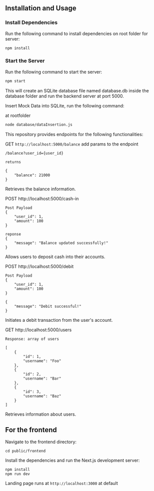 ## Installation and Usage

### Install Dependencies
Run the following command to install dependencies on root folder for server:
```sh
npm install
```

### Start the Server
Run the following command to start the server:
```sh
npm start
```

This will create an SQLite database file named database.db inside the database folder and run the backend server at port 5000.

Insert Mock Data into SQLite, run the following command:

at rootfolder

```sh
node database/dataInsertion.js
```


This repository provides endpoints for the following functionalities:

GET ```http://localhost:5000/balance```
    add params to the endpoint

    /balance?user_id={user_id}

    returns

    {
        "balance": 21000
    }

Retrieves the balance information.


POST http://localhost:5000/cash-in

    Post Payload 
    {
        "user_id": 1,
        "amount": 100
    }

    reponse
    {
        "message": "Balance updated successfully!"
    }
Allows users to deposit cash into their accounts.

POST http://localhost:5000/debit

    Post Payload
    {
        "user_id": 1,
        "amount": 100
    }

    {
        "message": "Debit successful!"
    }
Initiates a debit transaction from the user's account.

GET http://localhost:5000/users

    Response: array of users

    [
        {
            "id": 1,
            "username": "Foo"
        },
        {
            "id": 2,
            "username": "Bar"
        },
        {
            "id": 3,
            "username": "Baz"
        }
    ]

Retrieves information about users.


## For the frontend
Navigate to the frontend directory:

```cd public/frontend```

Install the dependencies and run the Next.js development server:

```
npm install
npm run dev
```
Landing page runs at ```http://localhost:3000``` at default